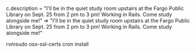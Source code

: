 c.description = "I'll be in the quiet study room upstairs at the Fargo Public Library on Sept. 25 from 2 pm to 3 pm! Working in Rails. Come study alongside me!"
 => "I'll be in the quiet study room upstairs at the Fargo Public Library on Sept. 25 from 2 pm to 3 pm! Working in Rails. Come study alongside me!"


rvmsudo osx-ssl-certs cron install
